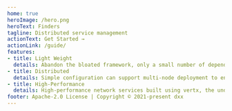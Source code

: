 ```yaml
---
home: true
heroImage: /hero.png
heroText: Finders
tagline: Distributed service management
actionText: Get Started →
actionLink: /guide/
features:
- title: Light Weight 
  details: Abandon the bloated framework, only a small number of dependency packages, only a dozen m in size after installation.
- title: Distributed
  details: Simple configuration can support multi-node deployment to ensure high availability.
- title: High-Performance 
  details: High-performance network services built using vertx, the underlying layer is based on the netty framework.
footer: Apache-2.0 License | Copyright © 2021-present dxx
---
```

